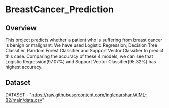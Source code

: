 # BreastCancer_Prediction

## Overview

This project predicts whether a patient who is suffering from breast cancer is benign or malignant.
We have used Logistic Regression, Decision Tree Classifier, Random Forest Classifier and Support Vector Classifier to predict this case. Comparing the accuracy of these 4 models, we can see that Logistic Regression(97.07%) and Support Vector Classifier(95.32%) has highest accuracy.

## Dataset
DATASET - "https://raw.githubusercontent.com/ingledarshan/AIML-B2/main/data.csv"
